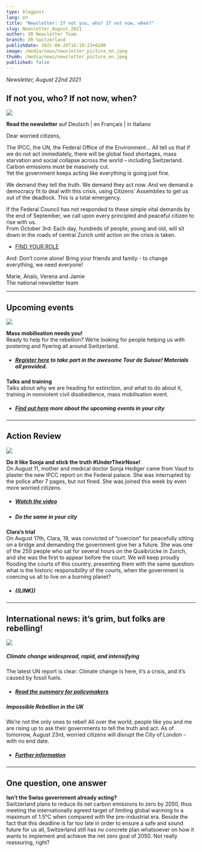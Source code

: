 ```yaml
---
type: blogpost
lang: en
title: "Newsletter: If not you, who? If not now, when?"
slug: Newsletter_August_2021
author: XR Newsletter Team
branch: XR Switzerland
publishdate: 2021-08-20T16:18:23+0200
image: /media/news/newsletter_picture_en.jpeg
thumb: /media/news/newsletter_picture_en.jpeg
published: false
---
```

*Newsletter, August 22nd 2021*

## **If not you, who? If not now, when?**

![](/media/newsletter_picture_en.jpeg)

**Read the newsletter** auf Deutsch | en Français | in Italiano

Dear worried citizens,

The IPCC, the UN, the Federal Office of the Environment… All tell us that if we do not act immediately, there will be global food shortages, mass starvation and social collapse across the world – including Switzerland. Carbon emissions must be massively cut.\
Yet the government keeps acting like everything is going just fine. 

We demand they tell the truth. We demand they act now. And we demand a democracy fit to deal with this crisis, using Citizens’ Assemblies to get us out of the deadlock. This is a total emergency.

If the Federal Council has not responded to these simple vital demands by the end of September, we call upon every principled and peaceful citizen to rise with us.\
From October 3rd: Each day, hundreds of people, young and old, will sit down in the roads of central Zurich until action on the crisis is taken.

* [FIND YOUR ROLE](https://actionnetwork.org/forms/sign-up-for-the-rebellion-en)

And: Don’t come alone! Bring your friends and family - to change everything, we need everyone! 

Marie, Anaïs, Verena and Jamie\
The national newsletter team

- - -

## **Upcoming events**

![](/media/export-2-.png)

**Mass mobilisation needs you!** \
Ready to help for the rebellion? We’re looking for people helping us with postering and flyering all around Switzerland. 

* ##### [Register here](https://www.xrebellion.ch/de/act/events/tour-de-suisse/) to take part in the awesome Tour de Suisse! Materials all provided.

**Talks and training**\
Talks about why we are heading for extinction, and what to do about it, training in nonviolent civil disobedience, mass mobilisation event. 

* ##### [Find out here](https://www.xrebellion.ch/de/act/events/) more about the upcoming events in your city

- - -

## **Action Review**

![](/media/dscf9623.jpg)

**Do it like Sonja and stick the truth #UnderTheirNose!**\
On August 11, mother and medical doctor Sonja Hediger came from Vaud to plaster the new IPCC report on the Federal palace. She was interrupted by the police after 7 pages, but not fined. She was joined this week by even more worried citizens. 

* ##### [Watch the video](https://www.facebook.com/XRSwitzerland/videos/173493621516933) [](https://www.facebook.com/XRSwitzerland/videos/173493621516933)
* ##### **Do the same in your city**

**Clara’s trial**\
On August 17th, Clara, 19, was convicted of “coercion” for peacefully sitting on a bridge and demanding the government give her a future. She was one of the 250 people who sat for several hours on the Quaibrücke in Zurich, and she was the first to appear before the court. We will keep proudly flooding the courts of this country, presenting them with the same question: what is the historic responsibility of the courts, when the government is coercing us all to live on a burning planet?

* ##### ((LINK))

- - -

## **International news:** it’s grim, but folks are rebelling!

![](/media/the-truth-video-overlay-2000x1025-c-center.jpeg)

##### Climate change widespread, rapid, and intensifying

The latest UN report is clear: Climate change is here, it’s a crisis, and it’s caused by fossil fuels.

* ##### [Read the summary for policymakers](<* https://www.ipcc.ch/report/ar6/wg1/downloads/report/IPCC_AR6_WGI_SPM.pdf>)

##### Impossible Rebellion in the UK

We’re not the only ones to rebel! All over the world, people like you and me are rising up to ask their governments to tell the truth and act. As of tomorrow, August 23rd, worried citizens will disrupt the City of London - with no end date.

* ##### [Further information](<* https://extinctionrebellion.uk/next-uk-rebellion/>)

- - -

## **One question, one answer**

**Isn’t the Swiss government already acting?**\
Switzerland plans to reduce its net carbon emissions to zero by 2050, thus meeting the internationally agreed target of limiting global warming to a maximum of 1.5°C when compared with the pre-industrial era. Beside the fact that this deadline is far too late in order to ensure a safe and sound future for us all, Switzerland still has no concrete plan whatsoever on how it wants to implement and achieve the net zero goal of 2050. Not really reassuring, right?